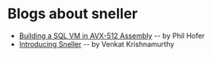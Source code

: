 # Blogs about sneller

- [Building a SQL VM in AVX-512 Assembly](https://github.com/SnellerInc/blogs/blob/main/vm-deep-dive.md) -- by Phil Hofer
- [Introducing Sneller](https://github.com/SnellerInc/blogs/blob/main/introducing-sneller.md) -- by Venkat Krishnamurthy
